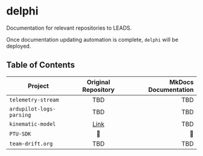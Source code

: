 # delphi
Documentation for relevant repositories to LEADS.

Once documentation updating automation is complete, `delphi` will be deployed. 

## Table of Contents

| Project | Original Repository | MkDocs Documentation |
| ------------- |:-------------:| -----:|
| `telemetry-stream` | TBD | TBD |
| `ardupilot-logs-parsing` | TBD | TBD |
| `kinematic-model` | [Link](https://github.com/team-drift/kinematic-model) | TBD |
| `PTU-SDK` | 🚫 | 🚫 |
| `team-drift.org` | TBD | TBD |


